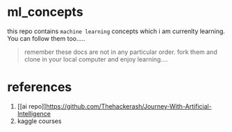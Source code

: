 # ml_concepts
this repo contains `machine learning` concepts which i am currenlty learning. You can follow them too..... 
>remember these docs are not in any particular order. fork them and clone in your local computer and enjoy learning....

# references

1. [[ai repo]]https://github.com/Thehackerash/Journey-With-Artificial-Intelligence
2. kaggle courses
